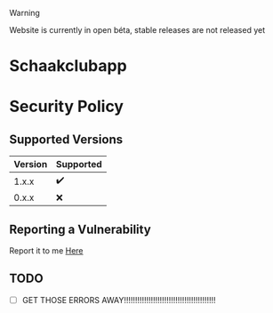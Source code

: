 > [!WARNING]
> Website is currently in open béta, stable releases are not released yet

# Schaakclubapp
  # Security Policy

## Supported Versions

| Version | Supported          |
| ------- | ------------------ |
| 1.x.x   | ✔️                |
| 0.x.x   | :x:                |

## Reporting a Vulnerability

Report it to me [Here](https://github.com/MatsDevOfficial/Schaakclubapp/security/advisories/new)

## TODO
- [ ] GET THOSE ERRORS AWAY!!!!!!!!!!!!!!!!!!!!!!!!!!!!!!!!!!!!!!!!!

